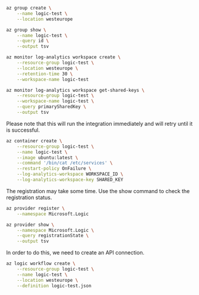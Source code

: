 ```bash
az group create \
    --name logic-test \
    --location westeurope

az group show \
    --name logic-test \
    --query id \
    --output tsv
```
```bash
az monitor log-analytics workspace create \
    --resource-group logic-test \
    --location westeurope \
    --retention-time 30 \
    --workspace-name logic-test
```
```bash
az monitor log-analytics workspace get-shared-keys \
    --resource-group logic-test \
    --workspace-name logic-test \
    --query primarySharedKey \
    --output tsv
```

Please note that this will run the integration immediately and will retry until it is successful.

```bash
az container create \
    --resource-group logic-test \
    --name logic-test \
    --image ubuntu:latest \
    --command '/bin/cat /etc/services' \
    --restart-policy OnFailure \
    --log-analytics-workspace WORKSPACE_ID \
    --log-analytics-workspace-key SHARED_KEY
```

The registration may take some time. Use the show command to check the registration status.
```bash
az provider register \
    --namespace Microsoft.Logic

az provider show \
    --namespace Microsoft.Logic \
    --query registrationState \
    --output tsv
```

In order to do this, we need to create an API connection.
```bash
az logic workflow create \
    --resource-group logic-test \
    --name logic-test \
    --location westeurope \
    --definition logic-test.json
```